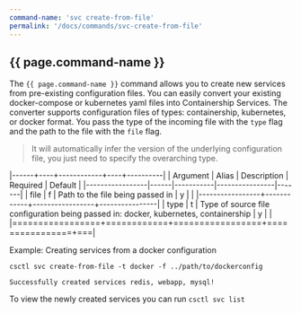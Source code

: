 ```yaml
---
command-name: 'svc create-from-file'
permalink: '/docs/commands/svc-create-from-file'
---
```


<h2> {{ page.command-name }} </h2>

The `{{ page.command-name }}` command allows you to create new services from pre-existing configuration files. You can
easily convert your existing docker-compose or kubernetes yaml files into Containership Services. The converter supports
configuration files of types: containership, kubernetes, or docker format. You pass the type of the incoming
file with the `type` flag and the path to the file with the `file` flag.

> It will automatically infer the version of the underlying configuration file, you just need to specify the overarching type.

|------+----+------------+----+----------|
| Argument | Alias | Description | Required | Default |
|-----------------|------|-----------|----------------|-------|
| file | f | Path to the file being passed in | y | |
|-----------------+------------+-----------------+----------------|
| type | t | Type of source file configuration being passed in: docker, kubernetes, containership | y | |
|=================+============+=================+================+===|

Example: Creating services from a docker configuration

~~~
csctl svc create-from-file -t docker -f ../path/to/dockerconfig

Successfully created services redis, webapp, mysql!
~~~

To view the newly created services you can run `csctl svc list`
